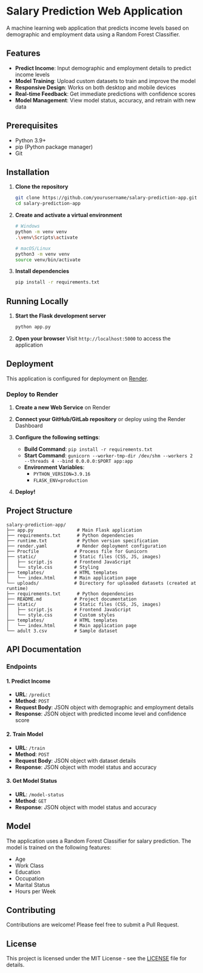 # Salary Prediction Web Application

A machine learning web application that predicts income levels based on demographic and employment data using a Random Forest Classifier.

## Features

- **Predict Income**: Input demographic and employment details to predict income levels
- **Model Training**: Upload custom datasets to train and improve the model
- **Responsive Design**: Works on both desktop and mobile devices
- **Real-time Feedback**: Get immediate predictions with confidence scores
- **Model Management**: View model status, accuracy, and retrain with new data

## Prerequisites

- Python 3.9+
- pip (Python package manager)
- Git

## Installation

1. **Clone the repository**
   ```bash
   git clone https://github.com/yourusername/salary-prediction-app.git
   cd salary-prediction-app
   ```

2. **Create and activate a virtual environment**
   ```bash
   # Windows
   python -m venv venv
   .\venv\Scripts\activate
   
   # macOS/Linux
   python3 -m venv venv
   source venv/bin/activate
   ```

3. **Install dependencies**
   ```bash
   pip install -r requirements.txt
   ```

## Running Locally

1. **Start the Flask development server**
   ```bash
   python app.py
   ```

2. **Open your browser**
   Visit `http://localhost:5000` to access the application

## Deployment

This application is configured for deployment on [Render](https://render.com/).

### Deploy to Render

1. **Create a new Web Service** on Render
2. **Connect your GitHub/GitLab repository** or deploy using the Render Dashboard
3. **Configure the following settings**:
   - **Build Command**: `pip install -r requirements.txt`
   - **Start Command**: `gunicorn --worker-tmp-dir /dev/shm --workers 2 --threads 4 --bind 0.0.0.0:$PORT app:app`
   - **Environment Variables**:
     - `PYTHON_VERSION=3.9.16`
     - `FLASK_ENV=production`

4. **Deploy!**

## Project Structure

```
salary-prediction-app/
├── app.py                # Main Flask application
├── requirements.txt      # Python dependencies
├── runtime.txt           # Python version specification
├── render.yaml           # Render deployment configuration
├── Procfile             # Process file for Gunicorn
├── static/              # Static files (CSS, JS, images)
│   ├── script.js        # Frontend JavaScript
│   └── style.css        # Styling
├── templates/           # HTML templates
│   └── index.html       # Main application page
└── uploads/             # Directory for uploaded datasets (created at runtime)
├── requirements.txt      # Python dependencies
├── README.md            # Project documentation
├── static/              # Static files (CSS, JS, images)
│   ├── script.js        # Frontend JavaScript
│   └── style.css        # Custom styles
├── templates/           # HTML templates
│   └── index.html       # Main application page
└── adult 3.csv          # Sample dataset
```

## API Documentation

### Endpoints

#### 1. Predict Income

* **URL**: `/predict`
* **Method**: `POST`
* **Request Body**: JSON object with demographic and employment details
* **Response**: JSON object with predicted income level and confidence score

#### 2. Train Model

* **URL**: `/train`
* **Method**: `POST`
* **Request Body**: JSON object with dataset details
* **Response**: JSON object with model status and accuracy

#### 3. Get Model Status

* **URL**: `/model-status`
* **Method**: `GET`
* **Response**: JSON object with model status and accuracy

## Model

The application uses a Random Forest Classifier for salary prediction. The model is trained on the following features:

- Age
- Work Class
- Education
- Occupation
- Marital Status
- Hours per Week

## Contributing

Contributions are welcome! Please feel free to submit a Pull Request.

## License

This project is licensed under the MIT License - see the [LICENSE](LICENSE) file for details.
